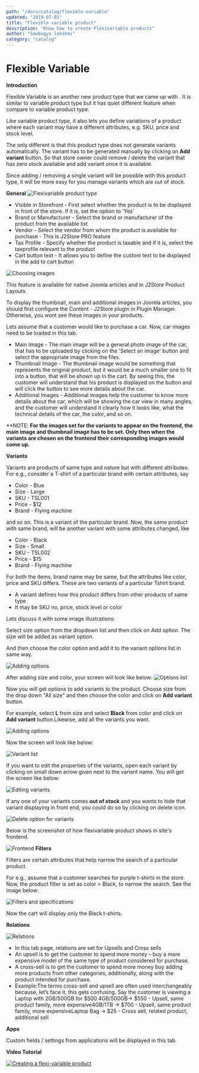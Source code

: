 ```yaml
---
path: "/docs/catalog/flexible-variable"
updated: "2019-07-01"
title: "Flexible variable product"
description: "Know how to create Flexivariable products"
author: "Sowbagya lakshmi"
category: "catalog"
---
```

# Flexible Variable
**Introduction**

Flexible Variable is an another new product type that we came up with . It is similar to variable product type but it has quiet different feature when compare to variable product type.

Like variable product type, it also lets you define variations of a product where each variant may have a different attributes, e.g. SKU, price and stock level.

The only different is that this product type does not generate variants automatically. The variant has to be generated manually by clicking on **Add variant** button. So that store owner could remove / delete the variant that has zero stock available and add variant once it is available.

Since adding / removing a single variant will be possible with this product type, it will be more easy for you manage variants which are out of stock.

**General**
![Flexivariable product type](../../images/catalog/flexible-variable/flexi-var-product-type.png)

- Visible in Storefront - First select whether the product is to be displayed in front of the store. If it is, set the option to 'Yes'
- Brand or Manufacturer - Select the brand or manufacturer of the product from the available list
- Vendor - Select the vendor from whom the product is available for purchase - This is J2Store PRO feature
- Tax Profile - Specify whether the product is taxable and if it is, select the taxprofile relevant to the product
- Cart button text - It allows you to define the custom text to be displayed in the add to cart button

![Choosing images](../../images/catalog/flexible-variable/flexi-var-images.png)

This feature is available for native Joomla articles and in J2Store Product Layouts

To display the thumbnail, main and additional images in Joomla articles, you should first configure the Content - J2Store plugin in Plugin Manager. Otherwise, you wont see these images in your products.

Lets assume that a customer would like to purchase a car. Now, car images need to be loaded in this tab.

- Main Image - The main image will be a general photo image of the car, that has to be uploaded by clicking on the 'Select an image' button and select the appropriate image from the files.
- Thumbnail Image - The thumbnail image would be something that represents the original product, but it would be a much smaller one to fit into a button, that will be shown up in the cart. By seeing this, the customer will understand that his product is displayed on the button and will click the button to see more details about the car.
- Additional Images - Additional images help the customer to know more details about the car, which will be showing the car view in many angles, and the customer will understand it clearly how it looks like, what the technical details of the car, the color, and so on.

**NOTE: **For the images set for the variants to appear on the frontend, the main image and thumbnail image has to be set. Only then when the variants are chosen on the frontend their corresponding images would come up.**

**Variants**

Variants are products of same type and nature but with different attributes. For e.g., consider a T-shirt of a particular brand with certain attributes, say

- Color - Blue
- Size - Large
- SKU - TSL001
- Price - $12
- Brand - Flying machine

and so on. This is a variant of the particular brand. Now, the same product with same brand, will be another variant with some attributes changed, like

- Color - Black
- Size - Small
- SKU - TSL002
- Price - $15
- Brand - Flying machine

For both the items, brand name may be same, but the attributes like color, price and SKU differs. These are two variants of a particular Tshirt brand.

- A variant defines how this product differs from other products of same type
- It may be SKU no, price, stock level or color

Lets discuss it with some image illustrations:

Select size option from the dropdown list and then click on Add option. The size will be added as variant option.

And then choose the color option and add it to the variant options list in same way.

![Adding options](../../images/catalog/flexible-variable/flexi-var-options.png)

After adding size and color, your screen will look like below:
![Options list](../../images/catalog/flexible-variable/flexi-var-option-list.png)

Now you will get options to add variants to the product. Choose size from the drop down "All size" and then choose the color and click on **Add variant** button.

For example, select **L** from size and select **Black** from color and click on **Add variant** button.Likewise, add all the variants you want.

![Adding options](../../images/catalog/flexible-variable/flexi-var-adding-options.png)

Now the screen will look like below:

![Variant list](../../images/catalog/flexible-variable/flexi-var-vari-list.png)

If you want to edit the properties of the variants, open each variant by clicking on small down arrow given next to the variant name. You will get the screen like below:

![Editing variants](../../images/catalog/flexible-variable/flexi-var-editing-variants.png)


If any one of your variants comes **out of stock** and you wants to hide that variant displaying in front end, you could do so by clicking on delete icon.

![Delete option for variants](../../images/catalog/flexible-variable/flexi-var-deleting-variants.png)

Below is the screenshot of how flexivariable product shows in site's frontend.

![Frontend](../../images/catalog/flexible-variable/flexi-var-frontend.png)
**Filters**

Filters are certain attributes that help narrow the search of a particular product.

For e.g., assume that a customer searches for purple t-shirts in the store. Now, the product filter is set as color > Black, to narrow the search. See the image below:

![Filters and specifications](../../images/catalog/flexible-variable/flexi-var-specs.png)

Now the cart will display only the Black t-shirts.

**Relations**

![Relations](../../images/catalog/flexible-variable/flexi-var-relations.png)

- In this tab page, relations are set for Upsells and Cross sells
- An upsell is to get the customer to spend more money – buy a more expensive model of the same type of product considered for purchase.
- A cross-sell is to get the customer to spend more money buy adding more products from other categories, additionally, along with the product intended for purchase.
- Example:The terms cross-sell and upsell are often used interchangeably because, let’s face it, this gets confusing. Say the customer is viewing a Laptop with 2GB/500GB for $500.4GB/500GB-> $550 - Upsell, same product family, more expensive4GB/1TB -> $700 - Upsell, same product family, more expensiveLaptop Bag -> $25 - Cross sell, related product, additional sell


**Apps**

Custom fields / settings from applications will be displayed in this tab.

**Video Tutorial**

[![Creating a flexi-variable product](https://img.youtube.com/vi/51J1UkeRu3Y/0.jpg)](https://youtu.be/yu1JKOjPba8 "Creating a flexi variable product")







